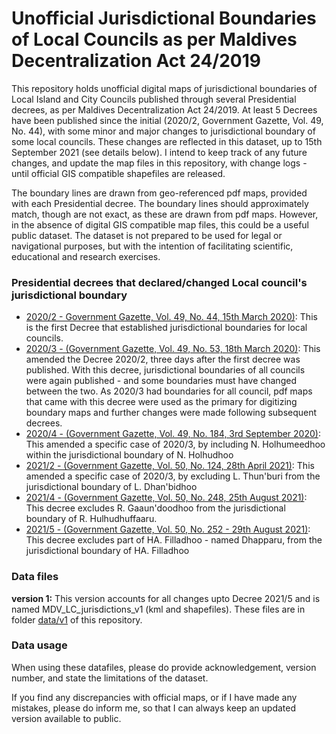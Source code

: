 # Unofficial Jurisdictional Boundaries of Local Councils as per Maldives Decentralization Act 24/2019

This repository holds unofficial digital maps of jurisdictional boundaries of Local Island and City Councils published through several Presidential decrees, as per Maldives Decentralization Act 24/2019. At least 5 Decrees have been published since the initial (2020/2, Government Gazette, Vol. 49, No. 44), with some minor and major changes to jurisdictional boundary of some local councils. These changes are reflected in this dataset, up to 15th September 2021 (see details below). I intend to keep track of any future changes, and update the map files in this repository, with change logs - until official GIS compatible shapefiles are released. 

The boundary lines are drawn from geo-referenced pdf maps, provided with each Presidential decree. The boundary lines should approximately match, though are not exact, as these are drawn from pdf maps. However, in the absence of digital GIS compatible map files, this could be a useful public dataset. The dataset is not prepared to be used for legal or navigational purposes, but with the intention of facilitating scientific, educational and research exercises. 

### Presidential decrees that declared/changed Local council's jurisdictional boundary

* [2020/2 - Government Gazette, Vol. 49, No. 44, 15th March 2020)](https://www.gazette.gov.mv/gazette/download/5697): This is the first Decree that established jurisdictional boundaries for local councils. 
* [2020/3 - (Government Gazette, Vol. 49, No. 53, 18th March 2020)](https://www.gazette.gov.mv/gazette/download/5706): This amended the Decree 2020/2, three days after the first decree was published. With this decree, jurisdictional boundaries of all councils were again published - and some boundaries must have changed between the two. As 2020/3 had boundaries for all council, pdf maps that came with this decree were used as the primary for digitizing boundary maps and further changes were made following subsequent decrees. 
* [2020/4 - (Government Gazette, Vol. 49, No. 184, 3rd September 2020)](https://www.gazette.gov.mv/gazette/download/5837): This amended a specific case of 2020/3, by including N. Holhumeedhoo within the jurisdictional boundary of N. Holhudhoo
* [2021/2 - (Government Gazette, Vol. 50, No. 124, 28th April 2021)](https://www.gazette.gov.mv/gazette/download/6073): This amended a specific case of 2020/3, by excluding L. Thun'buri from the jurisdictional boundary of L. Dhan'bidhoo
* [2021/4 - (Government Gazette, Vol. 50, No. 248, 25th August 2021)](https://www.gazette.gov.mv/gazette/download/6197): This decree excludes R. Gaaun'doodhoo from the jurisdictional boundary of R. Hulhudhuffaaru.
* [2021/5 - (Government Gazette, Vol. 50, No. 252 - 29th August 2021)](https://www.gazette.gov.mv/gazette/download/6201): This decree excludes part of HA. Filladhoo - named Dhapparu, from the jurisdictional boundary of HA. Filladhoo

### Data files

**version 1:** This version accounts for all changes upto Decree 2021/5 and is named MDV_LC_jurisdictions_v1 (kml and shapefiles). These files are in folder [data/v1](https://github.com/raabulha/MDV_LC_jurisdictions/tree/main/data/v1) of this repository. 

### Data usage

When using these datafiles, please do provide acknowledgement, version number, and state the limitations of the dataset. 

If you find any discrepancies with official maps, or if I have made any mistakes, please do inform me, so that I can always keep an updated version available to public. 
